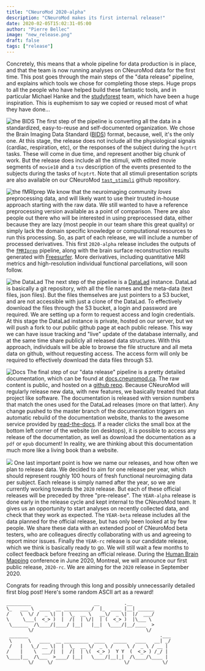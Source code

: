```yaml
---
title: "CNeuroMod 2020-alpha"
description: "CNeuroMod makes its first internal release!"
date: 2020-02-05T15:02:31-05:00
author: "Pierre Bellec"
image: "new_release.png"
draft: false
tags: ["release"]
---
```

Concretely, this means that a whole pipeline for data production is in place, and that the team is now running analyses on CNeuroMod data for the first time. This post goes through the main steps of the "data release" pipeline, and explains which tools we chose for completing those steps. Huge props to all the people who have helped build these fantastic tools, and in particular Michael Hanke and the [studyforest](http://studyforrest.org/) team, which have been a huge inspiration. This is euphemism to say we copied or reused most of what they have done...

![the BIDS](BIDS_Logo.png)
The first step of the pipeline is converting all the data in a standardized, easy-to-reuse and self-documented organization. We chose the Brain Imaging Data Standard ([BIDS](https://bids.neuroimaging.io/)) format, because, well, it's the only one. At this stage, the release does not include all the physiological signals (cardiac, respiration, etc), or the responses of the subject during the `hcptrt` tasks. These will come in due time, and represent another big chunk of work. But the release does include all the stimuli, with edited movie segments of `movie10` and a `tsv` description of the events presented to the subjects during the tasks of `hcptrt`. Note that all stimuli presentation scripts are also available on our CNeuroMod [`tast_stimuli`](https://github.com/courtois-neuromod/task_stimuli) github repository.

![the fMRIprep](fmriprep_logo.png)
We know that the neuroimaging community *loves* preprocessing data, and will likely want to use their trusted in-house approach starting with the raw data. We still wanted to have a reference preprocessing version available as a point of comparison. There are also people out there who will be interested in using preprocessed data, either because they are lazy (most people in our team share this great quality) or simply lack the domain specific knowledge or computational resources to run this processing. So, as part of each release, we will include a number of processed derivatives. This first `2020-alpha` release includes the outputs of the [`fMRIprep`](https://fmriprep.readthedocs.io/en/stable/) pipeline, along with the brain surface reconstruction results generated with [Freesurfer](https://surfer.nmr.mgh.harvard.edu/). More derivatives, including quantitative MRI metrics and high-resolution individual functional parcellations, will soon follow.

![the DataLad](datalad_logo.png)
The next step of the pipeline is a [DataLad](https://www.datalad.org/) instance. DataLad is basically a git repository, with all the file names and the meta-data (text files, json files). But the files themselves are just pointers to a S3 bucket, and are not accessible with just a clone of the DataLad. To effectively download the files through the S3 bucket, a login and password are required. We are setting up a form to request access and login credentials. At this stage the DataLad instance is private, hosted on our server, but we will push a fork to our public github page at each public release. This way we can have issue tracking and "live" update of the database internally, and at the same time share publicly all released data structures. With this approach, individuals will be able to browse the file structure and all meta data on github, without requesting access. The access form will only be required to effectively download the data files through S3.

![Docs](rtd_logo.png)
The final step of our "data release" pipeline is a pretty detailed documentation, which can be found at [docs.cneuromod.ca](https://docs.cneuromod.ca). The raw content is public, and hosted on a [github repo](https://github.com/courtois-neuromod/cneuromod_docs). Because CNeuroMod will regularly release new data, with new features, we basically treated that data project like software. The documentation is released with version numbers that match the ones used for the DataLad releases (more on that latter). Any change pushed to the master branch of the documentation triggers an automatic rebuild of the documentation website, thanks to the awesome service provided by [read-the-docs](readthedocs.org/). If a reader clicks the small box at the bottom left corner of the website (on desktops), it is possible to access any release of the documentation, as well as download the documentation as a `pdf` or `epub` document! In reality, we are thinking about this documentation much more like a living book than a website.

[![](software_updates.png)](https://xkcd.com/2224/)
One last important point is how we name our releases, and how often we plan to release data. We decided to aim for one release per year, which should represent roughly 100 hours of fresh functional neuroimaging data per subject. Each release is simply named after the year, so we are currently working towards the `2020` release. But each of these official releases will be preceded by three "pre-release". The `YEAR-alpha` release is done early in the release cycle and kept internal to the CNeuroMod team. It gives us an opportunity to start analyses on recently collected data, and check that they work as expected. The `YEAR-beta` release includes all the data planned for the official release, but has only been looked at by few people. We share these data with an extended pool of CNeuroMod beta testers, who are colleagues directly collaborating with us and agreeing to report minor issues. Finally the `YEAR-rc` release is our candidate release, which we think is basically ready to go. We will still wait a few months to collect feedback before freezing an official release. During the [Human Brain Mapping](https://www.humanbrainmapping.org/i4a/pages/index.cfm?pageID=3958&activateFull=true) conference in June 2020, Montreal, we will announce our first public release, `2020-rc`. We are aiming for the `2020` release in September 2020.

Congrats for reading through this long and possibly unnecessarily detailed first blog post! Here's some random ASCII art as a reward!
```
_________                       __         .__              
\_   ___ \  ____  __ __________/  |_  ____ |__| ______      
/    \  \/ /  _ \|  |  \_  __ \   __\/  _ \|  |/  ___/      
\     \___(  <_> )  |  /|  | \/|  | (  <_> )  |\___ \       
 \______  /\____/|____/ |__|   |__|  \____/|__/____  >      
        \/                                         \/       
 _______                                                .___
 \      \   ____  __ _________  ____   _____   ____   __| _/
 /   |   \_/ __ \|  |  \_  __ \/  _ \ /     \ /  _ \ / __ |
/    |    \  ___/|  |  /|  | \(  <_> )  Y Y  (  <_> ) /_/ |
\____|__  /\___  >____/ |__|   \____/|__|_|  /\____/\____ |
        \/     \/                          \/            \/
```
